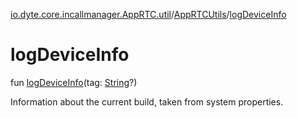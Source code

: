 [io.dyte.core.incallmanager.AppRTC.util](../index.md)/[AppRTCUtils](index.md)/[logDeviceInfo](log-device-info.md)

# logDeviceInfo


fun [logDeviceInfo](log-device-info.md)(tag: [String](https://kotlinlang.org/api/latest/jvm/stdlib/kotlin/-string/index.html)?)

Information about the current build, taken from system properties.
